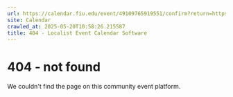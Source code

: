 ```yaml
---
url: https://calendar.fiu.edu/event/49109765919551/confirm?return=https%3A%2F%2Fcalendar.fiu.edu%2Fevent%2Fbetween-form-and-being-mfa-2025-exhibition
site: Calendar
crawled_at: 2025-05-20T10:58:26.215587
title: 404 - Localist Event Calendar Software
---
```


# 404 - not found
We couldn't find the page on this community event platform.
